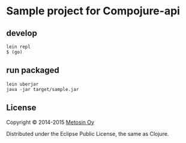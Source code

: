 # Sample project for Compojure-api

## develop

```
lein repl
$ (go)
```

## run packaged
```
lein uberjar
java -jar target/sample.jar
```

## License

Copyright © 2014-2015 [Metosin Oy](http://www.metosin.fi)

Distributed under the Eclipse Public License, the same as Clojure.